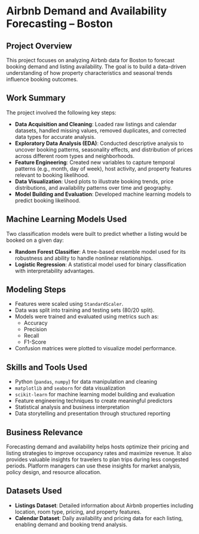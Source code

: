 # Airbnb Demand and Availability Forecasting – Boston

## Project Overview

This project focuses on analyzing Airbnb data for Boston to forecast booking demand and listing availability. The goal is to build a data-driven understanding of how property characteristics and seasonal trends influence booking outcomes.

## Work Summary

The project involved the following key steps:

- **Data Acquisition and Cleaning**: Loaded raw listings and calendar datasets, handled missing values, removed duplicates, and corrected data types for accurate analysis.
- **Exploratory Data Analysis (EDA)**: Conducted descriptive analysis to uncover booking patterns, seasonality effects, and distribution of prices across different room types and neighborhoods.
- **Feature Engineering**: Created new variables to capture temporal patterns (e.g., month, day of week), host activity, and property features relevant to booking likelihood.
- **Data Visualization**: Used plots to illustrate booking trends, price distributions, and availability patterns over time and geography.
- **Model Building and Evaluation**: Developed machine learning models to predict booking likelihood.

## Machine Learning Models Used

Two classification models were built to predict whether a listing would be booked on a given day:

- **Random Forest Classifier**: A tree-based ensemble model used for its robustness and ability to handle nonlinear relationships.
- **Logistic Regression**: A statistical model used for binary classification with interpretability advantages.

## Modeling Steps

- Features were scaled using `StandardScaler`.
- Data was split into training and testing sets (80/20 split).
- Models were trained and evaluated using metrics such as:
  - Accuracy  
  - Precision  
  - Recall  
  - F1-Score  
- Confusion matrices were plotted to visualize model performance.

## Skills and Tools Used

- Python (`pandas`, `numpy`) for data manipulation and cleaning  
- `matplotlib` and `seaborn` for data visualization  
- `scikit-learn` for machine learning model building and evaluation  
- Feature engineering techniques to create meaningful predictors  
- Statistical analysis and business interpretation  
- Data storytelling and presentation through structured reporting

## Business Relevance

Forecasting demand and availability helps hosts optimize their pricing and listing strategies to improve occupancy rates and maximize revenue. It also provides valuable insights for travelers to plan trips during less congested periods. Platform managers can use these insights for market analysis, policy design, and resource allocation.

## Datasets Used

- **Listings Dataset**: Detailed information about Airbnb properties including location, room type, pricing, and property features.
- **Calendar Dataset**: Daily availability and pricing data for each listing, enabling demand and booking trend analysis.
